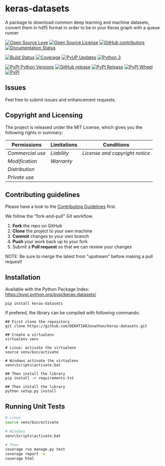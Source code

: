 # keras-datasets

A package to download common deep learning and machine datasets, convert them in hdf5 format in order to be in your Keras graph with a queue runner

[![Open Source Love](https://badges.frapsoft.com/os/v2/open-source.svg?v=103)](https://opensource.org/licenses/MIT/)
[![Open Source License](https://img.shields.io/github/license/DEKHTIARJonathan/keras-datasets.svg)](https://github.com/DEKHTIARJonathan/keras-datasets/releases)
[![GitHub contributors](https://img.shields.io/github/contributors/DEKHTIARJonathan/keras-datasets.svg)](https://github.com/DEKHTIARJonathan/keras-datasets)
[![Documentation Status](https://readthedocs.org/projects/keras-datasets/badge/?version=latest)](http://keras-datasets.readthedocs.io/en/latest/?badge=latest)

[![Build Status](https://travis-ci.org/DEKHTIARJonathan/keras-datasets.svg?branch=master)](https://travis-ci.org/DEKHTIARJonathan/keras-datasets)
[![Coverage](https://coveralls.io/repos/github/DEKHTIARJonathan/keras-datasets/badge.svg?branch=master)](https://coveralls.io/github/DEKHTIARJonathan/keras-datasets?branch=master)
[![PyUP Updates](https://pyup.io/repos/github/DEKHTIARJonathan/keras-datasets/shield.svg)](https://pyup.io/repos/github/DEKHTIARJonathan/keras-datasets/)
[![Python 3](https://pyup.io/repos/github/DEKHTIARJonathan/keras-datasets/python-3-shield.svg)](https://pyup.io/repos/github/DEKHTIARJonathan/keras-datasets/)

[![PyPI Python Versions](https://img.shields.io/pypi/pyversions/keras-datasets.svg)](https://pypi.python.org/pypi/keras-datasets/)
[![GitHub release](https://img.shields.io/github/release/DEKHTIARJonathan/keras-datasets.svg)](https://github.com/DEKHTIARJonathan/keras-datasets/releases)
[![PyPI Release](https://img.shields.io/pypi/v/keras-datasets.svg)](https://pypi.python.org/pypi/keras-datasets/)
[![PyPI Wheel](https://img.shields.io/pypi/wheel/keras-datasets.svg)](https://pypi.python.org/pypi/keras-datasets/)
[![PyPI](https://img.shields.io/pypi/status/keras-datasets.svg)](https://pypi.python.org/pypi/keras-datasets/)

## Issues

Feel free to submit issues and enhancement requests.

## Copyright and Licensing

The project is released under the MIT License, which gives you the following rights in summary:

|**Permissions**  |**Limitations**|**Conditions**                 |
|---------------- |-------------- |------------------------------ |
|*Commercial use* |*Liability*    |*License and copyright notice* |
|*Modification*   |*Warranty*     |                               |
|*Distribution*   |               |                               |
|*Private use*    |               |                               |

## Contributing guidelines

Please have a look to the [Contributing Guidelines](CONTRIBUTING.md) first.

We follow the "fork-and-pull" Git workflow.

1. **Fork** the repo on GitHub
2. **Clone** the project to your own machine
3. **Commit** changes to your own branch
4. **Push** your work back up to your fork
5. Submit a **Pull request** so that we can review your changes

NOTE: Be sure to merge the latest from "upstream" before making a pull request!

## Installation

Available with the Python Package Index: <https://pypi.python.org/pypi/keras-datasets/>

```shell
pip install keras-datasets
```

If prefered, the library can be compiled with following commands:

```shell
## First clone the repository
git clone https://github.com/DEKHTIARJonathan/keras-datasets.git

## Create a virtualenv
virtualenv venv

# Linux: activate the virtualenv
source venv/bin/activate

# Windows activate the virtualenv
venv\Scripts\activate.bat

## Then install the library
pip install -r requirements.txt

## Then install the library
python setup.py install
```

## Running Unit Tests

```sh
# Linux
source venv/bin/activate

# Windows
venv\Scripts\activate.bat

# Then
coverage run manage.py test
coverage report -m
coverage html
```
